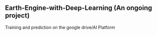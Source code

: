 ## Earth-Engine-with-Deep-Learning (An ongoing project)
Training and prediction on the google drive/AI Platform
